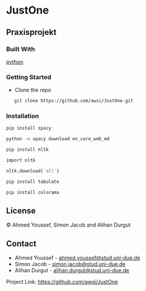 # JustOne
## Praxisprojekt

### Built With
[python](https://www.python.org/)

### Getting Started
* Clone the repo
```sh
   git clone https://github.com/awsi/JustOne.git
   ```
### Installation
```sh
pip install spacy
```

```sh
python -m spacy download en_core_web_md
```

```sh
pip install nltk
```

```sh
import nltk
```

```sh
nltk.download('all')
```

```sh
pip install tabulate
```

```sh
pip install colorama
```

## License

© Ahmed Youssef, Simon Jacob and Alihan Durgut

## Contact

* Ahmed Youssef - ahmed.youssef@stud.uni-due.de
* Simon Jacob - simon.jacob@stud.uni-due.de
* Alihan Durgut - alihan.durgut@stud.uni-due.de

Project Link:
https://github.com/awsi/JustOne
